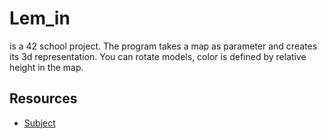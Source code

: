 # Lem_in

is a 42 school project. The program takes a map as parameter and creates its 3d representation. You can rotate models, color is defined by relative height in the map.

## Resources

- [Subject](https://cdn.intra.42.fr/pdf/pdf/1803/fdf.en.pdf)